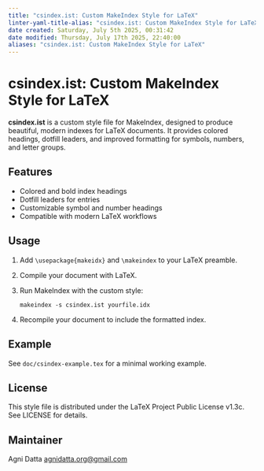 ```yaml
---
title: "csindex.ist: Custom MakeIndex Style for LaTeX"
linter-yaml-title-alias: "csindex.ist: Custom MakeIndex Style for LaTeX"
date created: Saturday, July 5th 2025, 00:31:42
date modified: Thursday, July 17th 2025, 22:40:00
aliases: "csindex.ist: Custom MakeIndex Style for LaTeX"
---
```


# csindex.ist: Custom MakeIndex Style for LaTeX

**csindex.ist** is a custom style file for MakeIndex, designed to produce beautiful, modern indexes for LaTeX documents. It provides colored headings, dotfill leaders, and improved formatting for symbols, numbers, and letter groups.

## Features

- Colored and bold index headings
- Dotfill leaders for entries
- Customizable symbol and number headings
- Compatible with modern LaTeX workflows

## Usage

1. Add `\usepackage{makeidx}` and `\makeindex` to your LaTeX preamble.
2. Compile your document with LaTeX.
3. Run MakeIndex with the custom style:

   ```
   makeindex -s csindex.ist yourfile.idx
   ```

4. Recompile your document to include the formatted index.

## Example

See `doc/csindex-example.tex` for a minimal working example.

## License

This style file is distributed under the LaTeX Project Public License v1.3c. See LICENSE for details.

## Maintainer

Agni Datta <agnidatta.org@gmail.com>
